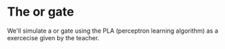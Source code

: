 The or gate
==
We'll simulate a or gate using the PLA (perceptron learning algorithm) as a exercecise given by the teacher.

